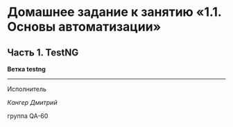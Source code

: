 # Домашнее задание к занятию «1.1. Основы автоматизации»

## Часть 1. TestNG
**Ветка testng**

***

Исполнитель

*Кангер Дмитрий*

группа QA-60
